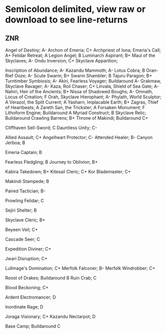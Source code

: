# Semicolon delimited, view raw or download to see line-returns

## ZNR

Angel of Destiny; A-
Archon of Emeria; C+
Archpriest of Iona; 
Emeria's Call; A+
Felidar Retreat; A
Legion Angel; B
Luminarch Aspirant; B+
Maul of the Skyclaves; A-
Ondu Inversion; C+
Skyclave Apparition; 

Inscription of Abundance; A-
Kazandu Mammoth; A-
Lotus Cobra; B
Oran-Rief Ooze; A-
Scute Swarm; B+
Swarm Shambler; B
Tajuru Paragon; B+
Turntimber Symbiosis; A-
Akiri, Fearless Voyager; Buildaround A-
Grakmaw, Skyclave Ravager; A-
Kaza, Roil Chaser; C+
Linvala, Shield of Sea Gate; A-
Nahiri, Heir of the Ancients; B+
Nissa of Shadowed Boughs; A-
Omnath, Locus of Creation; F
Orah, Skyclave Hierophant; A-
Phylath, World Sculptor; A
Verazol, the Split Current; A
Yasharn, Implacable Earth; B+
Zagras, Thief of Heartbeats; A
Zareth San, the Trickster; A
Forsaken Monument; F
Lithoform Engine; Buildaround A
Myriad Construct; B
Skyclave Relic; Buildaround
Crawling Barrens; B+
Throne of Makindi; Buildaround C+

Cliffhaven Sell-Sword; C
Dauntless Unity; C-

Allied Assault; C+
Angelheart Protector; C-
Attended Healer; B-
Canyon Jerboa; B

Emeria Captain; B

Fearless Fledgling; B
Journey to Oblivion; B+

Kabira Takedown; B+
Kitesail Cleric; C+
Kor Blademaster; C+

Makindi Stampede; B

Paired Tactician; B-

Prowling Felidar; C

Sejiri Shelter; B

Skyclave Cleric; B+

Beyeen Veil; C+

Cascade Seer; C

Expedition Diviner; C+

Jwari Disruption; C+

Lullmage's Domination; C+
Merfolk Falconer; B-
Merfolk Windrobber; C+

Roost of Drakes; Buildaround B
Ruin Crab; C

Blood Beckoning; C+

Ardent Electromancer; D

Inordinate Rage; D

Joraga Visionary; C+
Kazandu Nectarpot; D

Base Camp; Buildaround C
